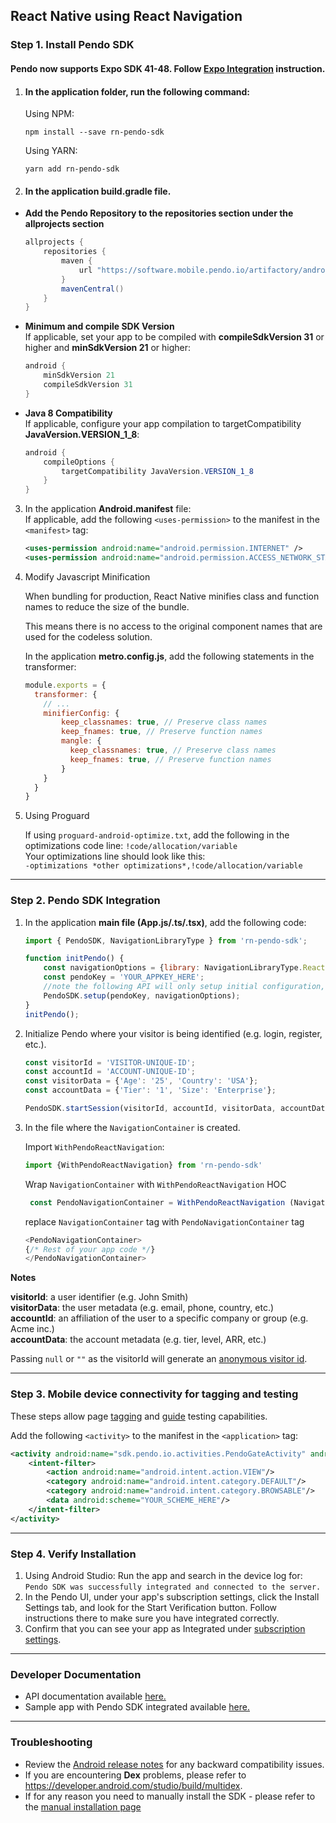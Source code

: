## React Native using React Navigation

### Step 1. Install Pendo SDK

#### Pendo now supports Expo SDK 41-48. Follow <a href="expo_rn.md">Expo Integration</a> instruction.

1. #### In the **application folder**, run the following command:

    Using NPM:
    ```shell
    npm install --save rn-pendo-sdk
    ```
    Using YARN:
    ```shell
    yarn add rn-pendo-sdk
    ```

2. #### In the application **build.gradle** file.  
- **Add the Pendo Repository to the repositories section under the allprojects section**

    ```java
    allprojects { 
        repositories {
            maven {
                url "https://software.mobile.pendo.io/artifactory/androidx-release"
            }
            mavenCentral()
        }
    }
    ```

- **Minimum and compile SDK Version**  
If applicable, set your app to be compiled with **compileSdkVersion 31** or higher and **minSdkVersion 21** or higher:

  ```java
  android {
      minSdkVersion 21
      compileSdkVersion 31
  }
  ```

- **Java 8 Compatibility**  
If applicable, configure your app compilation to targetCompatibility **JavaVersion.VERSION_1_8**:

  ```java
  android {
      compileOptions {
          targetCompatibility JavaVersion.VERSION_1_8
      }
  }
  ```
 
3. In the application **Android.manifest** file:  
If applicable, add the following `<uses-permission>` to the manifest in the `<manifest>` tag:

    ```xml
    <uses-permission android:name="android.permission.INTERNET" />
    <uses-permission android:name="android.permission.ACCESS_NETWORK_STATE"/>
    ```

4. Modify Javascript Minification

    When bundling for production, React Native minifies class and function names to reduce the size of the bundle.
  
    This means there is no access to the original component names that are used for the codeless solution.

    In the application **metro.config.js**, add the following statements in the transformer:

    ```javascript
    module.exports = {
      transformer: {
        // ...
        minifierConfig: {
            keep_classnames: true, // Preserve class names
            keep_fnames: true, // Preserve function names
            mangle: {
              keep_classnames: true, // Preserve class names
              keep_fnames: true, // Preserve function names
            }
        }
      }
    }
    ```

5.  Using Proguard
  
    If using `proguard-android-optimize.txt`, add the following in the optimizations code line:
    `!code/allocation/variable`  
    Your optimizations line should look like this:  
    `-optimizations *other optimizations*,!code/allocation/variable`

-------------

### Step 2. Pendo SDK Integration

1. In the application **main file (App.js/.ts/.tsx)**, add the following code:

    ```javascript
    import { PendoSDK, NavigationLibraryType } from 'rn-pendo-sdk';

    function initPendo() {
        const navigationOptions = {library: NavigationLibraryType.ReactNavigation};
        const pendoKey = 'YOUR_APPKEY_HERE';
        //note the following API will only setup initial configuration, to start collect analytics use startSession
        PendoSDK.setup(pendoKey, navigationOptions);
    }   
    initPendo();
    ```

2. Initialize Pendo where your visitor is being identified (e.g. login, register, etc.).

    ```javascript
    const visitorId = 'VISITOR-UNIQUE-ID';
    const accountId = 'ACCOUNT-UNIQUE-ID';
    const visitorData = {'Age': '25', 'Country': 'USA'};
    const accountData = {'Tier': '1', 'Size': 'Enterprise'};

    PendoSDK.startSession(visitorId, accountId, visitorData, accountData);
    ```

3. In the file where the `NavigationContainer` is created.

   Import `WithPendoReactNavigation`:

    ```javascript
    import {WithPendoReactNavigation} from 'rn-pendo-sdk'    
    ```

   Wrap `NavigationContainer` with  `WithPendoReactNavigation` HOC

   ```javascript
    const PendoNavigationContainer = WithPendoReactNavigation (NavigationContainer);    
    ```

   replace `NavigationContainer` tag with `PendoNavigationContainer` tag

    ```javascript
   <PendoNavigationContainer>
   {/* Rest of your app code */}
   </PendoNavigationContainer>
   ```

**Notes**  

**visitorId**: a user identifier (e.g. John Smith)  
**visitorData**: the user metadata (e.g. email, phone, country, etc.)  
**accountId**: an affiliation of the user to a specific company or group (e.g. Acme inc.)  
**accountData**: the account metadata (e.g. tier, level, ARR, etc.)  

Passing `null` or `""` as the visitorId will generate an <a href="https://help.pendo.io/resources/support-library/analytics/anonymous-visitors.html" target="_blank">anonymous visitor id</a>.

-------------

### Step 3. Mobile device connectivity for tagging and testing
These steps allow page <a href="https://support.pendo.io/hc/en-us/articles/360033609651-Tagging-Mobile-Pages#HowtoTagaPage" target="_blank">tagging</a>
and <a href="https://support.pendo.io/hc/en-us/articles/360033487792-Creating-a-Mobile-Guide#test-guide-on-device-0-6" target="_blank">guide</a> testing capabilities.

Add the following `<activity>` to the manifest in the `<application>` tag:

```xml
<activity android:name="sdk.pendo.io.activities.PendoGateActivity" android:launchMode="singleInstance" android:exported="true">
    <intent-filter>
        <action android:name="android.intent.action.VIEW"/>
        <category android:name="android.intent.category.DEFAULT"/>
        <category android:name="android.intent.category.BROWSABLE"/>
        <data android:scheme="YOUR_SCHEME_HERE"/>
    </intent-filter>
</activity>
```

-------------

### Step 4. Verify Installation

1.  Using Android Studio: Run the app and search in the device log for:  
    `Pendo SDK was successfully integrated and connected to the server.`
2.  In the Pendo UI, under your app's subscription settings, click the Install Settings tab, and look for the Start Verification button. Follow instructions there to make sure you have integrated correctly.  
3.  Confirm that you can see your app as Integrated under <a href="https://app.pendo.io/admin" target="_blank">subscription settings</a>.

-------------

### Developer Documentation

* API documentation available <a href="https://support.pendo.io/hc/en-us/articles/360057646611-React-Native-API-Developer-Documentation-iOS-Android-" target="_blank">here.</a>
* Sample app with Pendo SDK integrated available <a href="https://github.com/pendo-io/RN-demo-app-React-Navigation" target="_blank">here.</a>

-------------

### Troubleshooting

* Review the <a href="https://developers.pendo.io/category/mobile-sdk/" target="_blank">Android release notes</a> for any backward compatibility issues.
* If you are encountering **Dex** problems, please refer to <a href="https://developer.android.com/studio/build/multidex" target="_blank">https://developer.android.com/studio/build/multidex</a>.
* If for any reason you need to manually install the SDK - please refer to the <a href="https://github.com/pendo-io/pendo-mobile-sdk/blob/master/android/pnddocs/android_sdk_manual_installation.md">manual installation page</a>
